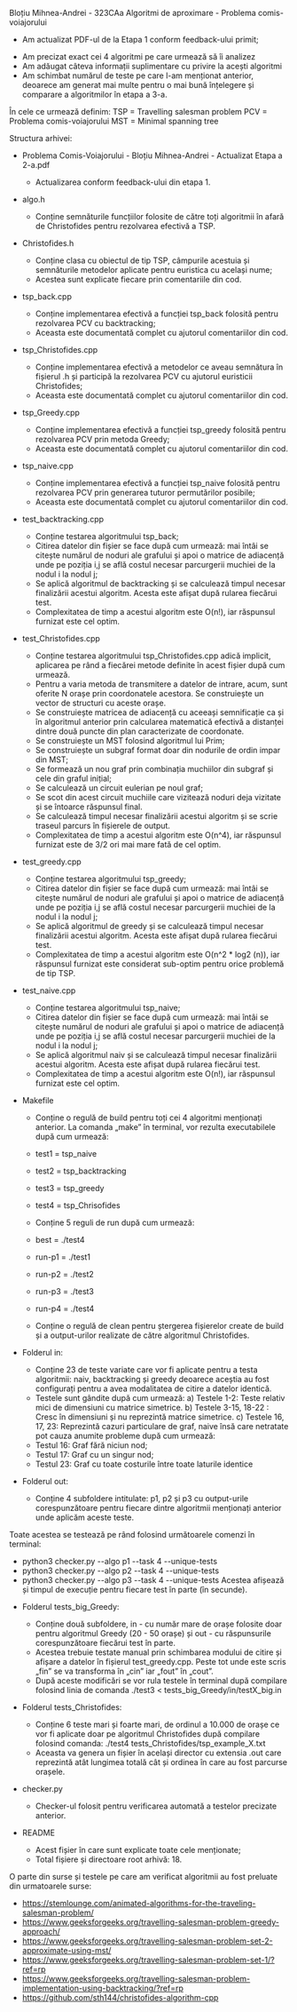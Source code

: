 Bloțiu Mihnea-Andrei - 323CAa
Algoritmi de aproximare - Problema comis-voiajorului

* Am actualizat PDF-ul de la Etapa 1 conform feedback-ului primit;
- Am precizat exact cei 4 algoritmi pe care urmează să îi analizez
- Am adăugat câteva informații suplimentare cu privire la acești algoritmi
- Am schimbat numărul de teste pe care l-am menționat anterior, deoarece
am generat mai multe pentru o mai bună înțelegere și comparare a algoritmilor
în etapa a 3-a.

În cele ce urmează definim:
TSP = Travelling salesman problem
PCV = Problema comis-voiajorului
MST = Minimal spanning tree

Structura arhivei:

* Problema Comis-Voiajorului - Bloțiu Mihnea-Andrei - Actualizat Etapa a 2-a.pdf
  - Actualizarea conform feedback-ului din etapa 1.

* algo.h
  - Conține semnăturile funcțiilor folosite de către toți algoritmii
în afară de Christofides pentru rezolvarea efectivă a TSP.

* Christofides.h
  - Conține clasa cu obiectul de tip TSP, câmpurile acestuia și
semnăturile metodelor aplicate pentru euristica cu același nume;
  - Acestea sunt explicate fiecare prin comentariile din cod.

* tsp_back.cpp
  - Conține implementarea efectivă a funcției tsp_back folosită
pentru rezolvarea PCV cu backtracking;
  - Aceasta este documentată complet cu ajutorul comentariilor
din cod.

* tsp_Christofides.cpp
  - Conține implementarea efectivă a metodelor ce aveau semnătura
în fișierul .h și participă la rezolvarea PCV cu ajutorul euristicii
Christofides;
  - Aceasta este documentată complet cu ajutorul comentariilor
din cod.

* tsp_Greedy.cpp
  - Conține implementarea efectivă a funcției tsp_greedy folosită
pentru rezolvarea PCV prin metoda Greedy;
  - Aceasta este documentată complet cu ajutorul comentariilor
din cod.

* tsp_naive.cpp
  - Conține implementarea efectivă a funcției tsp_naive folosită
pentru rezolvarea PCV prin generarea tuturor permutărilor posibile;
  - Aceasta este documentată complet cu ajutorul comentariilor
din cod.

* test_backtracking.cpp
  - Conține testarea algoritmului tsp_back;
  - Citirea datelor din fișier se face după cum urmează: mai întâi se
citește numărul de noduri ale grafului și apoi o matrice de adiacență
unde pe poziția i,j se află costul necesar parcurgerii muchiei de la
nodul i la nodul j;
  - Se aplică algoritmul de backtracking și se calculează timpul necesar
finalizării acestui algoritm. Acesta este afișat după rularea fiecărui test.
  - Complexitatea de timp a acestui algoritm este O(n!), iar răspunsul furnizat
este cel optim.

* test_Christofides.cpp
  - Conține testarea algoritmului tsp_Christofides.cpp adică implicit,
aplicarea pe rând a fiecărei metode definite în acest fișier după cum urmează.
  - Pentru a varia metoda de transmitere a datelor de intrare, acum, sunt
oferite N orașe prin coordonatele acestora. Se construiește un vector de
structuri cu aceste orașe.
  - Se construiește matricea de adiacență cu aceeași semnificație ca și
în algoritmul anterior prin calcularea matematică efectivă a distanței dintre 
două puncte din plan caracterizate de coordonate.
  - Se construiește un MST folosind algoritmul lui Prim;
  - Se construiește un subgraf format doar din nodurile de ordin impar
din MST;
  - Se formează un nou graf prin combinația muchiilor din subgraf și cele
din graful inițial;
  - Se calculează un circuit eulerian pe noul graf;
  - Se scot din acest circuit muchiile care vizitează noduri deja vizitate
și se întoarce răspunsul final.
  - Se calculează timpul necesar finalizării acestui algoritm și se scrie
traseul parcurs în fișierele de output. 
  - Complexitatea de timp a acestui algoritm este O(n^4), iar răspunsul furnizat
este de 3/2 ori mai mare fată de cel optim.

* test_greedy.cpp
  - Conține testarea algoritmului tsp_greedy;
  - Citirea datelor din fișier se face după cum urmează: mai întâi se
citește numărul de noduri ale grafului și apoi o matrice de adiacență
unde pe poziția i,j se află costul necesar parcurgerii muchiei de la
nodul i la nodul j;
  - Se aplică algoritmul de greedy și se calculează timpul necesar
finalizării acestui algoritm. Acesta este afișat după rularea fiecărui test.
  - Complexitatea de timp a acestui algoritm este O(n^2 * log2 (n)), iar răspunsul furnizat
este considerat sub-optim pentru orice problemă de tip TSP.

* test_naive.cpp
  - Conține testarea algoritmului tsp_naive;
  - Citirea datelor din fișier se face după cum urmează: mai întâi se
citește numărul de noduri ale grafului și apoi o matrice de adiacență
unde pe poziția i,j se află costul necesar parcurgerii muchiei de la
nodul i la nodul j;
  - Se aplică algoritmul naiv și se calculează timpul necesar
finalizării acestui algoritm. Acesta este afișat după rularea fiecărui test.
  - Complexitatea de timp a acestui algoritm este O(n!), iar răspunsul furnizat
este cel optim.

* Makefile
  - Conține o regulă de build pentru toți cei 4 algoritmi menționați
anterior. La comanda „make” în terminal, vor rezulta executabilele
după cum urmează:
  - test1 = tsp_naive
  - test2 = tsp_backtracking
  - test3 = tsp_greedy
  - test4 = tsp_Chrisofides

  - Conține 5 reguli de run după cum urmează:
  - best = ./test4
  - run-p1 = ./test1
  - run-p2 = ./test2
  - run-p3 = ./test3
  - run-p4 = ./test4

  - Conține o regulă de clean pentru ștergerea fișierelor create
de build și a output-urilor realizate de către algoritmul
Christofides.

* Folderul in:
  - Conține 23 de teste variate care vor fi aplicate pentru
a testa algoritmii: naiv, backtracking și greedy deoarece aceștia
au fost configurați pentru a avea modalitatea de citire a datelor
identică.
  - Testele sunt gândite după cum urmează:
a) Testele 1-2: Teste relativ mici de dimensiuni cu matrice simetrice.
b) Testele 3-15, 18-22 : Cresc în dimensiuni și nu reprezintă matrice
simetrice.
c) Testele 16, 17, 23: Reprezintă cazuri particulare de graf, naive
însă care netratate pot cauza anumite probleme după cum urmează:
  - Testul 16: Graf fără niciun nod;
  - Testul 17: Graf cu un singur nod;
  - Testul 23: Graf cu toate costurile între toate laturile identice

* Folderul out:
  - Conține 4 subfoldere intitulate: p1, p2 și p3 cu output-urile
corespunzătoare pentru fiecare dintre algoritmii menționați anterior unde
aplicăm aceste teste.

Toate acestea se testează pe rând folosind următoarele comenzi în terminal:
- python3 checker.py --algo p1 --task 4 --unique-tests
- python3 checker.py --algo p2 --task 4 --unique-tests
- python3 checker.py --algo p3 --task 4 --unique-tests
Acestea afișează și timpul de execuție pentru fiecare test în parte (în secunde).

* Folderul tests_big_Greedy:
  - Conține două subfoldere, in - cu număr mare de orașe folosite doar
pentru algoritmul Greedy (20 - 50 orașe) și out - cu răspunsurile corespunzătoare
fiecărui test în parte.
  - Acestea trebuie testate manual prin schimbarea modului de citire și afișare
a datelor în fișierul test_greedy.cpp. Peste tot unde este scris „fin” se va
transforma în „cin” iar „fout” în „cout”.
  - După aceste modificări se vor rula testele în terminal după compilare
folosind linia de comanda ./test3 < tests_big_Greedy/in/testX_big.in 

* Folderul tests_Christofides:
  - Conține 6 teste mari și foarte mari, de ordinul a 10.000 de orașe ce vor
fi aplicate doar pe algoritmul Christofides după compilare folosind comanda:
./test4 tests_Christofides/tsp_example_X.txt
  - Aceasta va genera un fișier în același director cu extensia .out care
reprezintă atât lungimea totală cât și ordinea în care au fost parcurse
orașele.

* checker.py
  - Checker-ul folosit pentru verificarea automată a testelor precizate
anterior.

* README
  - Acest fișier în care sunt explicate toate cele menționate;
  - Total fișiere și directoare root arhivă: 18. 
  
O parte din surse și testele pe care am verificat algoritmii au fost preluate
din urmatoarele surse:
- https://stemlounge.com/animated-algorithms-for-the-traveling-salesman-problem/
- https://www.geeksforgeeks.org/travelling-salesman-problem-greedy-approach/
- https://www.geeksforgeeks.org/travelling-salesman-problem-set-2-approximate-using-mst/
- https://www.geeksforgeeks.org/travelling-salesman-problem-set-1/?ref=rp
- https://www.geeksforgeeks.org/travelling-salesman-problem-implementation-using-backtracking/?ref=rp
- https://github.com/sth144/christofides-algorithm-cpp
